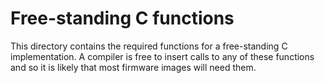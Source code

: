 Free-standing C functions
=========================

This directory contains the required functions for a free-standing C implementation.
A compiler is free to insert calls to any of these functions and so it is likely that most firmware images will need them.
